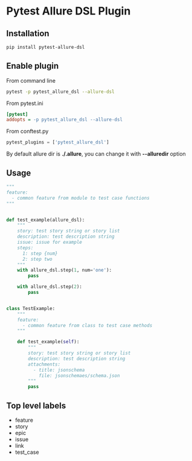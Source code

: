 Pytest Allure DSL Plugin
========================

Installation
------------

```bash
pip install pytest-allure-dsl
```

Enable plugin
-------------

From command line

```bash
pytest -p pytest_allure_dsl --allure-dsl
```

From pytest.ini

```ini
[pytest]
addopts = -p pytest_allure_dsl --allure-dsl
```

From conftest.py

```python
pytest_plugins = ['pytest_allure_dsl']
```

By default allure dir is **./.allure**, you can change it with **--alluredir** option

Usage
-----

```python
"""
feature:
  - common feature from module to test case functions
"""


def test_example(allure_dsl):
    """
    story: test story string or story list
    description: test description string
    issue: issue for example
    steps:
      1: step {num}
      2: step two
    """
    with allure_dsl.step(1, num='one'):
        pass

    with allure_dsl.step(2):
        pass


class TestExample:
    """
    feature:
      - common feature from class to test case methods
    """

    def test_example(self):
        """
        story: test story string or story list
        description: test description string
        attachments:
          - title: jsonschema
            file: jsonschemaes/schema.json
        """
        pass
```

Top level labels
-----------------

* feature
* story
* epic
* issue
* link
* test_case

